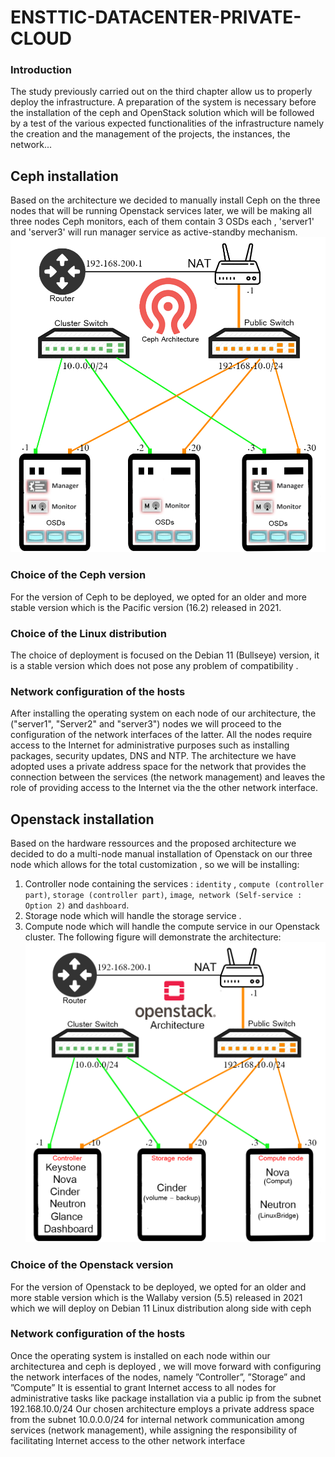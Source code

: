# ENSTTIC-DATACENTER-PRIVATE-CLOUD
### Introduction 
The study previously carried out on the third chapter allow us to properly deploy the
infrastructure. A preparation of the system is necessary before the installation of the
ceph and OpenStack solution which will be followed by a test of the various expected
functionalities of the infrastructure namely the creation and the management of the
projects, the instances, the network...

## Ceph installation 
Based on the architecture we decided to manually install Ceph on the three nodes that will be running Openstack services later, we will be making all three nodes Ceph monitors, each of them contain 3 OSDs each , 'server1' and 'server3' will run manager service as active-standby mechanism.
![alt text](https://github.com/adel26/ENSTTIC-DATACENTER-PRIVATE-CLOUD/blob/main/cephdesign.png?raw=true)
### Choice of the Ceph version
For the version of Ceph to be deployed, we opted for an older and more stable version which is the Pacific version (16.2) released in 2021.
### Choice of the Linux distribution
The choice of deployment is focused on the Debian 11 (Bullseye) version, it is a stable version which does not pose any problem of compatibility .
### Network configuration of the hosts
After installing the operating system on each node of our architecture,  the ("server1", "Server2" and "server3") nodes we will proceed to the configuration of the network interfaces of the latter. All the nodes require access to the Internet for administrative purposes such as installing packages, security updates, DNS and NTP. The architecture we have adopted uses a private address space for the network that provides the connection between the services (the network management) and leaves the role of providing access to the Internet via the the other network interface.
## Openstack  installation 
Based on the hardware ressources and the proposed architecture we decided to do a multi-node manual installation of Openstack on our three node which allows for the total customization , so we will be installing:
1. Controller node 
 containing the services : `identity` , `compute (controller part)`,
`storage (controller part)`, `image`,` network (Self-service : Option 2)` and `dashboard`.
2. Storage node which will handle the storage service .
3. Compute node which will handle the compute service in our Openstack cluster.
The following figure will demonstrate the architecture:
![alt text](https://github.com/adel26/ENSTTIC-DATACENTER-PRIVATE-CLOUD/blob/main/openstackdesign.png?raw=true)
### Choice of the Openstack version
For the version of Openstack to be deployed, we opted for an older and more stable version
which is the Wallaby version (5.5) released in 2021 which we will deploy on Debian 11
Linux distribution along side with ceph
### Network configuration of the hosts
Once the operating system is installed on each node within our architecturea and ceph
is deployed , we will move forward with configuring the network interfaces of the nodes,
namely ”Controller”, ”Storage” and ”Compute” It is essential to grant Internet access to
all nodes for administrative tasks like package installation via a public ip from the subnet
192.168.10.0/24 Our chosen architecture employs a private address space from the subnet
10.0.0.0/24 for internal network communication among services (network management),
while assigning the responsibility of facilitating Internet access to the other network
interface